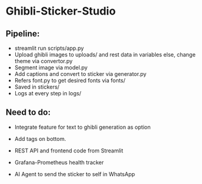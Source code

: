 # Ghibli-Sticker-Studio

## Pipeline:
- streamlit run scripts/app.py
- Upload ghibli images to uploads/ and rest data in variables else, change theme via convertor.py
- Segment image via model.py
- Add captions and convert to sticker via generator.py
- Refers font.py to get desired fonts via fonts/
- Saved in stickers/
- Logs at every step in logs/

## Need to do:
- Integrate feature for text to ghibli generation as option

- Add tags on bottom.

- REST API and frontend code from Streamlit

- Grafana-Prometheus health tracker

- AI Agent to send the sticker to self in WhatsApp